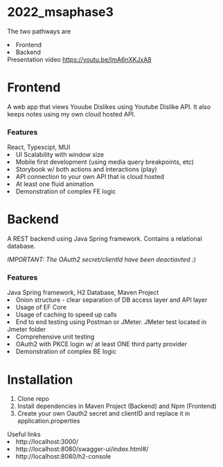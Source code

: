 # 2022_msaphase3
The two pathways are
<li> Frontend </li>
<li> Backend </li>
Presentation video
<a href="https://youtu.be/lmA6nXKJxA8">https://youtu.be/lmA6nXKJxA8</a>

# Frontend
<p>A web app that views Youube Dislikes using Youtube Dislike API. It also keeps notes using my own cloud hosted API.</p>
<h3>Features</h3>
React, Typescipt, MUI
<li> UI Scalability with window size</li> 
<li> Mobile first development (using media query breakpoints, etc)</li> 
<li> Storybook w/ both actions and interactions (play)</li> 
<li> API connection to your own API that is cloud hosted</li> 
<li> At least one fluid animation</li> 
<li> Demonstration of complex FE logic</li> 

# Backend
<p> A REST backend using Java Spring framework. Contains a relational database.<p>
<i>IMPORTANT: The OAuth2 secret/clientId have been deactiavted :)</i>

<h3>Features</h3>
Java Spring framework, H2 Database, Maven Project</li> 
<li> Onion structure - clear separation of DB access layer and API layer</li> 
<li>Usage of EF Core</li> 
<li>Usage of caching to speed up calls</li> 
<li>End to end testing using Postman or JMeter. JMeter test located in Jmeter folder</li> 
<li>Comprehensive unit testing</li> 
<li>OAuth2 with PKCE login w/ at least ONE third party provider</li>
<li>Demonstration of complex BE logic</li>

# Installation
<ol>
<li> Clone repo </li>
<li>Install dependencies in Maven Project (Backend) and Npm (Frontend)</li>
<li>Create your own Oauth2 secret and clientID and replace it in application.properties</li>
</ol>
Useful links
<li>http://localhost:3000/</li>
<li>http://localhost:8080/swagger-ui/index.html#/</li>
<li>http://localhost:8080/h2-console</li>
